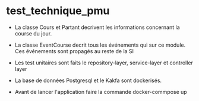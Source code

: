 # test_technique_pmu
* La classe Cours et Partant decrivent les informations
concernant la course du jour.

* La classe EventCourse decrit tous les événements qui sur ce module.
Ces événements sont propagés au reste de la SI

* Les test unitaires sont faits le repository-layer, service-layer et controller layer

* La base de données Postgresql et le Kakfa sont dockerisés.

* Avant de lancer l'application faire la commande 
         docker-commpose up


